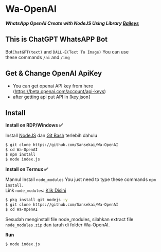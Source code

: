 # Wa-OpenAI

***WhatsApp OpenAI Create with NodeJS Using Library [Baileys](https://github.com/adiwajshing/Baileys)***

## This is ChatGPT WhatsAPP Bot
Bot```ChatGPT(text)``` and ```DALL-E(Text To Image)``` You can use <br>these commands ```/ai``` and ```/img```

## Get & Change OpenAI ApiKey
- You can get openai API key from here (https://beta.openai.com/account/api-keys)
- after getting api put API in [key.json]

## Install
**Install on RDP/Windows ✅**

Install [NodeJS](https://nodejs.org/en/download/)
 dan [Git Bash](https://git-scm.com/downloads) terlebih dahulu
```bash
$ git clone https://github.com/Sansekai/Wa-OpenAI
$ cd Wa-OpenAI
$ npm install
$ node index.js
```
**Install on Termux ✅**

Mannul Install ```node_modules``` You just need to type these commands ```npm install```.
<br>Link ```node_modules```: [Klik Disini](https://drive.google.com/file/d/1gKGjseRirX6mQ5LOFULpmnDs7q3Svm8y/view?usp=sharing)
```bash
$ pkg install git nodejs -y
$ git clone https://github.com/Sansekai/Wa-OpenAI
$ cd Wa-OpenAI
```
Sesudah menginstall file node_modules, silahkan extract file ```node_modules.zip``` dan taruh di folder Wa-OpenAI.

**Run**
```bash
$ node index.js
```




